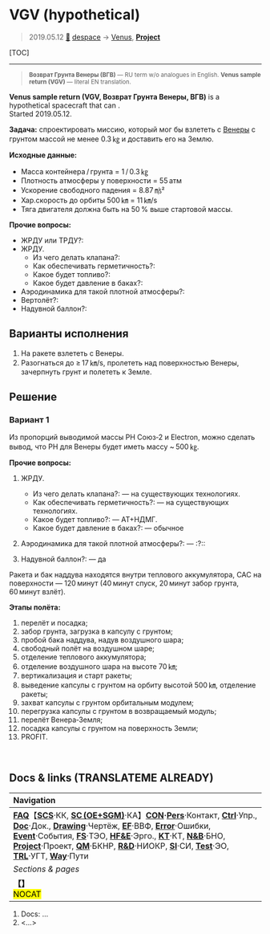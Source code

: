 # VGV (hypothetical)
> 2019.05.12 [🚀](../index/index.md) [despace](index.md) → [Venus](venus.md), **[Project](project.md)**

[TOC]

---

> <small>**Возврат Грунта Венеры (ВГВ)** — RU term w/o analogues in English. **Venus sample return (VGV)** — literal EN translation.</small>

**Venus sample return (VGV, Возврат Грунта Венеры, ВГВ)** is a hypothetical spacecraft that can .  
Started 2019.05.12.

**Задача:** спроектировать миссию, который мог бы взлететь с [Венеры](venus.md) с грунтом массой не менее 0.3 ㎏ и доставить его на Землю.

**Исходные данные:**

   - Масса контейнера / грунта = 1 / 0.3 ㎏
   - Плотность атмосферы у поверхности = 55 атм
   - Ускорение свободного падения = 8.87 ㎧²
   - Хар.скорость до орбиты 500 ㎞ = 11 ㎞/s
   - Тяга двигателя должна быть на 50 % выше стартовой массы.

**Прочие вопросы:**

   - ЖРДУ или ТРДУ?:
   - ЖРДУ.
      - Из чего делать клапана?:
      - Как обеспечивать герметичность?:
      - Какое будет топливо?:
      - Какое будет давление в баках?:
   - Аэродинамика для такой плотной атмосферы?:
   - Вертолёт?:
   - Надувной баллон?:



## Варианты исполнения
   1. На ракете взлететь с Венеры.
   1. Разогнаться до ≥ 17 ㎞/s, пролететь над поверхностью Венеры, зачерпнуть грунт и полететь к Земле.



## Решение

### Вариант 1
Из пропорций выводимой массы РН Союз‑2 и Electron, можно сделать вывод, что РН для Венеры будет иметь массу ~ 500 ㎏.

**Прочие вопросы:**

   1. ЖРДУ.
      - Из чего делать клапана?: — на существующих технологиях.
      - Как обеспечивать герметичность?: — на существующих технологиях.
      - Какое будет топливо?: — АТ+НДМГ.
      - Какое будет давление в баках?: — обычное
   1. Аэродинамика для такой плотной атмосферы?: — :?::

   1. Надувной баллон?: — да

Ракета и бак наддува находятся внутри теплового аккумулятора, САС на поверхности — 120 минут (40 минут спуск, 20 минут забор грунта, 60 минут взлёт).

**Этапы полёта:**

   1. перелёт и посадка;
   1. забор грунта, загрузка в капсулу с грунтом;
   1. пробой бака наддува, надув воздушного шара;
   1. свободный полёт на воздушном шаре;
   1. отделение теплового аккумулятора;
   1. отделение воздушного шара на высоте 70 ㎞;
   1. вертикализация и старт ракеты;
   1. выведение капсулы с грунтом на орбиту высотой 500 ㎞, отделение ракеты;
   1. захват капсулы с грунтом орбитальным модулем;
   1. перегрузка капсулы с грунтом в возвращаемый модуль;
   1. перелёт Венера‑Земля;
   1. посадка капсулы с грунтом на поверхность Земли;
   1. PROFIT.



<p style="page-break-after:always"> </p>

## Docs & links (TRANSLATEME ALREADY)
|Navigation|
|:-|
|**[FAQ](faq.md)**【**[SCS](scs.md)**·КК, **[SC (OE+SGM)](sc.md)**·КА】**[CON](contact.md)·[Pers](person.md)**·Контакт, **[Ctrl](control.md)**·Упр., **[Doc](doc.md)**·Док., **[Drawing](drawing.md)**·Чертёж, **[EF](ef.md)**·ВВФ, **[Error](error.md)**·Ошибки, **[Event](event.md)**·События, **[FS](fs.md)**·ТЭО, **[HF&E](hfe.md)**·Эрго., **[KT](kt.md)**·КТ, **[N&B](nnb.md)**·БНО, **[Project](project.md)**·Проект, **[QM](qm.md)**·БКНР, **[R&D](rnd.md)**·НИОКР, **[SI](si.md)**·СИ, **[Test](test.md)**·ЭО, **[TRL](trl.md)**·УГТ, **[Way](way.md)**·Пути|
|*Sections & pages*|
|**【[](.md)】**<br> <mark>NOCAT</mark>|

   1. Docs: …
   1. <…>
